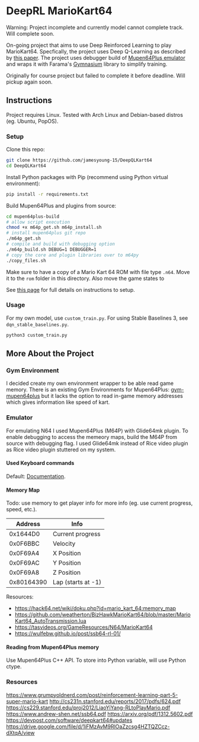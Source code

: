 # DeepRL MarioKart64
Warning: Project incomplete and currently model cannot complete track. Will complete soon.

On-going project that aims to use Deep Reinforced Learning to play MarioKart64. Specfically, the project uses Deep Q-Learning as described by [this paper](https://arxiv.org/abs/1312.5602). The project uses debugger build of [Mupen64Plus emulator](https://mupen64plus.org/docs/) and wraps it with Farama's [Gymnasium](https://gymnasium.farama.org/) library to simplify training.

Originally for course project but failed to complete it before deadline. Will pickup again soon.

## Instructions
Project requires Linux. Tested with Arch Linux and Debian-based distros (eg. Ubuntu, PopOS).
### Setup
Clone this repo:

```bash
git clone https://github.com/jamesyoung-15/DeepQLKart64
cd DeepQLKart64
```

Install Python packages with Pip (recommend using Python virtual environment):
```bash
pip install -r requirements.txt
```

Build Mupen64Plus and plugins from source:
``` bash
cd mupen64plus-build
# allow script execution
chmod +x m64p_get.sh m64p_install.sh
# install mupen64plus git repo
./m64p_get.sh
# compile and build with debugging option
./m64p_build.sh DEBUG=1 DEBUGGER=1
# copy the core and plugin libraries over to m64py
./copy_files.sh
```

Make sure to have a copy of a Mario Kart 64 ROM with file type `.n64`. Move it to the `rom` folder in this directory. Also move the game states to 

See [this page](./setup.md) for full details on instructions to setup.

### Usage
For my own model, use `custom_train.py`. For using Stable Baselines 3, see `dqn_stable_baselines.py`.

```bash
python3 custom_train.py
```

## More About the Project

### Gym Environment
I decided create my own environment wrapper to be able read game memory. There is an existing Gym Environments for Mupen64Plus: [gym-mupen64plus](https://github.com/bzier/gym-mupen64plus) but it lacks the option to read in-game memory addresses which gives information like speed of kart.

### Emulator
For emulating N64 I used Mupen64Plus (M64P) with Glide64mk plugin. To enable debugging to access the memeory maps, build the M64P from source with debugging flag. I used Glide64mk instead of Rice video plugin as Rice video plugin stuttered on my system.

#### Used Keyboard commands
Default: [Documentation](https://mupen64plus.org/wiki/index.php/KeyboardSetup). 

#### Memory Map
Todo: use memory to get player info for more info (eg. use current progress, speed, etc.).

|Address|Info|
|--- |--- |
|0x1644D0 | Current progress |
|0x0F6BBC | Velocity |
|0x0F69A4 | X Position |
|0x0F69AC | Y Position |
|0x0F69A8 | Z Position |
|0x80164390 | Lap (starts at -1) |

Resources: 
- https://hack64.net/wiki/doku.php?id=mario_kart_64:memory_map
- https://github.com/weatherton/BizHawkMarioKart64/blob/master/MarioKart64_AutoTransmission.lua
- https://tasvideos.org/GameResources/N64/MarioKart64
- https://wulfebw.github.io/post/ssb64-rl-01/

#### Reading from Mupen64Plus memory
Use Mupen64Plus C++ API. To store into Python variable, will use Python ctype.

### Resources
https://www.grumpyoldnerd.com/post/reinforcement-learning-part-5-super-mario-kart
http://cs231n.stanford.edu/reports/2017/pdfs/624.pdf
https://cs229.stanford.edu/proj2012/LiaoYiYang-RLtoPlayMario.pdf
https://www.andrew-shen.net/ssb64.pdf
https://arxiv.org/pdf/1312.5602.pdf
https://devpost.com/software/deepkart64#updates
https://drive.google.com/file/d/1iFMzAvM9RlOaZzcsg4HZTQZCcz-dXtqA/view



<!-- ##### Mupen64Plus Menu Commands

|Key|Description|
|--- |--- |
|Escape|Quit the emulator|
|0-9|Select virtual 'slot' for save/load state (F5 and F7) commands|
|F5|Save emulator state|
|F7|Load emulator state|
|F9|Reset emulator|
|F10|slow down emulator by 5%|
|F11|speed up emulator by 5%|
|F12|take screenshot|
|Alt-Enter|Toggle between windowed and fullscreen|
|p or P|Pause on/off|
|m or M|Mute/unmute sound|
|g or G|Press "Game Shark" button (only if cheats are enabled)|
|/ or ?|single frame advance while paused|
|F|Fast Forward (playback at 250% normal speed while F key is pressed)|
|[|Decrease volume|
|]|Increase volume|

#### Controller to Keyboard Mapping:

|N64 Controller Action|Keys|
|--- |--- |
|Analog Pad|Arrow Keys (left, right, down, up)|
|C Up/Left/Down/Right|"I", "J", "K", "L"|
|DPad Up/Left/Down/Right|"W", "A", "S", "D"|
|Z trigger|"z"|
|Left trigger|"x"|
|Right trigger|"c"|
|Start|"Enter" ("Return")|
|A button|"left shift"|
|B button|"left control"|
|Select Mempack|","|
|Select Rumblepack|"."| -->